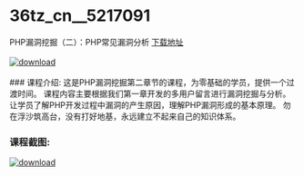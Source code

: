 # 36tz_cn__5217091
PHP漏洞挖掘（二）：PHP常见漏洞分析
[下载地址](http://www.36tz.cn/article/5217091 "下载地址")
<br/></br>[![download](http://36tz.cn/muke_img/2020_12_12345-4.jpg "下载地址")](http://www.36tz.cn/article/5217091 "下载地址")
<br/></br>### 课程介绍:
这是PHP漏洞挖掘第二章节的课程，为零基础的学员，提供一个过渡时间。
课程内容主要根据我们第一章开发的多用户留言进行漏洞挖掘与分析。
让学员了解PHP开发过程中漏洞的产生原因，理解PHP漏洞形成的基本原理。
勿在浮沙筑高台，没有打好地基，永远建立不起来自己的知识体系。

### 课程截图:
[![download](http://36tz.cn/muke_img/2020_12_1-101.png "下载地址")](http://www.36tz.cn/article/5217091 "下载地址")

